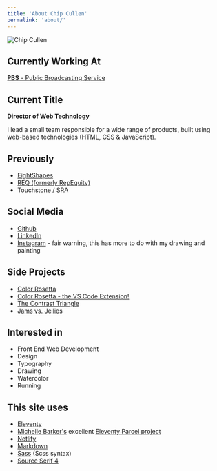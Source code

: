 ```yaml
---
title: 'About Chip Cullen'
permalink: 'about/'
---
```


<img class="header-backdrop" aria-hidden="true"
  src="https://res.cloudinary.com/chipcullen/image/upload/c_scale,w_800/v1669154381/chip_cullen_washington_monument_q1aeht.png "
  srcset="https://res.cloudinary.com/chipcullen/image/upload/c_scale,w_800/v1669154381/chip_cullen_washington_monument_q1aeht.png 1x,
    https://res.cloudinary.com/chipcullen/image/upload/c_scale,w_1600/v1669154381/chip_cullen_washington_monument_q1aeht.png 2x"
  loading="lazy"
  alt="Chip Cullen"/>


## Currently Working At

[**PBS** - Public Broadcasting Service](https://www.pbs.org/)

## Current Title

**Director of Web Technology**

I lead a small team responsible for a wide range of products, built using web-based technologies (HTML, CSS & JavaScript).

## Previously

- [EightShapes](https://eightshapes.com/)
- [REQ (formerly RepEquity)](https://req.co/)
- Touchstone / SRA

## Social Media

- [Github](https://github.com/chipcullen)
- [LinkedIn](https://www.linkedin.com/in/chipcullen/)
- [Instagram](https://www.instagram.com/chipcullen/') - fair warning, this has more to do with my drawing and painting

## Side Projects

- [Color Rosetta](https://colorosetta.com/)
- [Color Rosetta - the VS Code Extension!](https://marketplace.visualstudio.com/items?itemName=chipcullen.colorosetta)
- [The Contrast Triangle](https://contrast-triangle.com/)
- [Jams vs. Jellies](https://jamsvsjellies.info/)

## Interested in

- Front End Web Development
- Design
- Typography
- Drawing
- Watercolor
- Running

## This site uses

- [Eleventy](https://www.11ty.dev/)
- [Michelle Barker's](https://css-irl.info/) excellent [Eleventy Parcel project](https://github.com/mbarker84/eleventy-parcel)
- [Netlify](https://www.netlify.com/)
- [Markdown](https://daringfireball.net/projects/markdown/syntax)
- [Sass](https://sass-lang.com/) (Scss syntax)
-  [Source Serif 4](https://fonts.google.com/specimen/Source+Serif+4)
